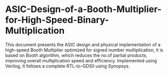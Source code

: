 # ASIC-Design-of-a-Booth-Multiplier-for-High-Speed-Binary-Multiplication
This document presents the ASIC design and physical implementation of a high-speed Booth Multiplier optimized for signed number multiplication, it is based on Booth algorithm, which reduces the no.of partial products, improving overall multiplication speed and efficiency. Implemented using Verilog, it follows a complete RTL-to-GDSII using Synopsys.

